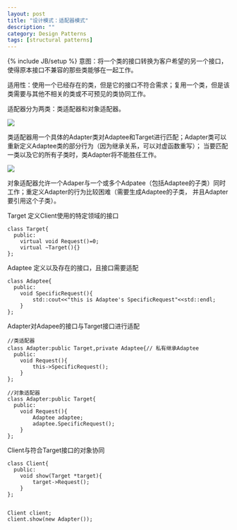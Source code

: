 ```yaml
---
layout: post
title: "设计模式：适配器模式"
description: ""
category: Design Patterns
tags: [structural patterns]
---
```

{% include JB/setup %}
意图：将一个类的接口转换为客户希望的另一个接口，使得原本接口不兼容的那些类能够在一起工作。

适用性：使用一个已经存在的类，但是它的接口不符合需求；复用一个类，但是该类需要与其他不相关的类或不可预见的类协同工作。

适配器分为两类：类适配器和对象适配器。

<!-- more -->

<img  src="{{ site.url }}/assets/images/2014061001.png" />

类适配器用一个具体的Adapter类对Adaptee和Target进行匹配；Adapter类可以重新定义Adaptee类的部分行为（因为继承关系，可以对虚函数重写）；
当要匹配一类以及它的所有子类时，类Adapter将不能胜任工作。

<img  src="{{ site.url }}/assets/images/2014061002.png" />

对象适配器允许一个Adaper与一个或多个Adpatee（包括Adaptee的子类）同时工作；重定义Adapter的行为比较困难（需要生成Adaptee的子类，
并且Adapter要引用这个子类）。

Target 定义Client使用的特定领域的接口

	class Target{
	  public:
	    virtual void Request()=0;
	    virtual ~Target(){}
	};

Adaptee 定义以及存在的接口，且接口需要适配

	class Adaptee{
	  public:
	    void SpecificRequest(){
	        std::cout<<"this is Adaptee's SpecificRequest"<<std::endl;
	    }
	};

Adapter对Adapee的接口与Target接口进行适配

	//类适配器
	class Adapter:public Target,private Adaptee{// 私有继承Adaptee
	  public:
	    void Request(){
	        this->SpecificRequest();
	    }
	};

	//对象适配器
	class Adapter:public Target{
	  public:
	    void Request(){
	        Adaptee adaptee;
	        adaptee.SpecificRequest();
	    }
	};

Client与符合Target接口的对象协同

	class Client{
	  public:
	    void show(Target *target){
	        target->Request();			
	    }
	};
	
	
	Client client;
	client.show(new Adapter());	
